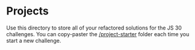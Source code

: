 # Projects

Use this directory to store all of your refactored solutions for the JS 30 challenges. You can copy-paster the [/project-starter](./project-starter) folder each time you start a new challenge.
